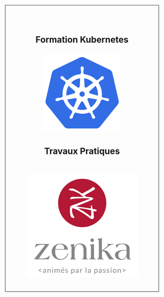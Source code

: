 <div style="height:24.7cm; position: relative; border: 1px solid black;">
    <h1 style="position:absolute; top: 6%; width:100%; text-align: center;">Formation Kubernetes</h1>
    <h1 style="position:absolute; top: 13%; width:100%; text-align: center;">
        <img src="ressources/kubernetes-logo.png" />
    </h1>
    <h1 style="position:absolute; top: 45%; width:100%; text-align: center;">Travaux Pratiques</h1>
    <h1 style="position:absolute; top: 55%; width:100%; text-align: center;">
        <img src="ressources/LOGO-rond-ROUGE-gris.png">
    </h1>
</div>
<div class="pb"></div>
